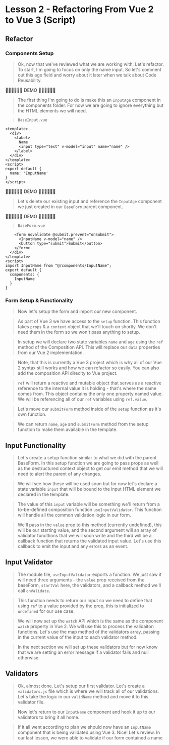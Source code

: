 # Lesson 2 - Refactoring From Vue 2 to Vue 3 (Script)

## Refactor

### Components Setup
> Ok, now that we've reviewed what we are working with. Let's refactor. To start, I'm going to focus on only the name input. So let's comment out this age field and worry about it later when we talk about Code Reusability. 

🎉🎉🎉🎉🎉🎉 DEMO 🎉🎉🎉🎉🎉🎉

> The first thing I'm going to do is make this an `InputAge` component in the components folder. For now we are going to ignore everything but the HTML elements we will need. 

> `BaseInput.vue`
```
<template>
  <div>
    <label>
      Name
      <input type="text" v-model="input" name="name" />
    </label>
  </div>
</template>
<script>
export default {
  name: 'InputName'
}
</script>
``` 

🎉🎉🎉🎉🎉🎉 DEMO 🎉🎉🎉🎉🎉🎉

> Let's delete our existing input and reference the `InputAge` component we just created in our `BaseForm` parent component. 

🎉🎉🎉🎉🎉🎉 DEMO 🎉🎉🎉🎉🎉🎉

> `BaseForm.vue`
```
    <form novalidate @submit.prevent="onSubmit">
      <InputName v-model="name" />
      <button type="submit">Submit</button>
    </form>
  </div>
</template>
<script>
import InputName from "@/components/InputName";
export default {
  components: {
    InputName
  }
}
``` 
### Form Setup & Functionality 
> Now let's setup the form and import our new component. 

> As part of Vue 3 we have access to the `setup` function. This function takes `props` & a `context` object that we'll touch on shortly. We don't need them in the form so we won't pass anything to setup. 

> In setup we will declare two state variables `name` and `age` using the `ref` method of the Composition API. This will replace our `data` properties from our Vue 2 implementation. 

> Note, that this is currently a Vue 3 project which is why all of our Vue 2 syntax still works and how we can refactor so easily. You can also add the composition API direclty to Vue project. 

> `ref` will return a reactive and mutable object that serves as a reactive reference to the internal value it is holding - that's where the name comes from. This object contains the only one property named value. We will be referencing all of our `ref` variables using `ref.value`. 

> Let's move our `submitForm` method inside of the `setup` function as it's own function. 

> We can return `name`, `age` and `submitForm` method from the setup function to make them available in the template. 

## Input Functionality 
> Let's create a setup function similar to what we did with the parent BaseForm. In this setup function we are going to pass props as well as the destructured context object to get our emit method that we will need to alert the parent of any changes. 

> We will see how these will be used soon but for now let's declare a state variable `input` that will be bound to the input HTML element we declared in the template.

> The value of this `input` variable will be something we'll return from a to-be-defined composition function `useInputValidator`. This function will handle all the common validation logic in our form.

> We'll pass in the `value` prop to this method (currently undefined), this will be our starting value, and the second argument will an array of validator functtions that we will soon write and the third will be a callback function that returns the validated input value. Let's use this callback to emit the input and any errors as an event. 

## Input Validator
> The module file, `useInputValidator` exports a function. We just saw it will need three arguments - the `value` prop received from the baseForm, `startVal` here, the validators, and a callback method we'll call `onValidate`.

> This function needs to return our input so we need to define that using `ref` to a value provided by the prop, this is initialized to `undefined` for our use case. 

> We will now set up the `watch` API which is the same as the component `watch` property in Vue 2. We will use this to process the validaiton functions. Let's use the map method of the validators array, passing in the current value of the input to each validator method.

> In the next section we will set up these validators but for now know that we are setting an error message if a validator fails and null otherwise. 

## Validators
> Ok, almost done. Let's setup our first validator. Let's create a `validators.js` file which is where we will track all of our validations. Let's take the logic in our `validName` method and move it to this validator file. 

> Now let's return to our `InputName` component and hook it up to our validators to bring it all home. 

> If it all went according to plan we should now have an `InputName` component that is being validated using Vue 3. Nice! 
> Let's review. In our last lesson, we were able to validate if our form contained a name
